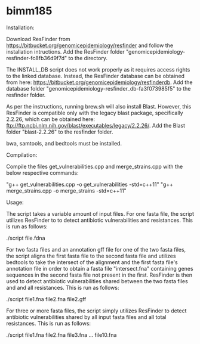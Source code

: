 # bimm185

Installation:

Download ResFinder from https://bitbucket.org/genomicepidemiology/resfinder and follow the installation intructions. Add the ResFinder
folder "genomicepidemiology-resfinder-fc8fb36d9f7d" to the directory. 

The INSTALL_DB script does not work properly as it requires access rights to the linked database. Instead, the ResFinder database can be 
obtained from here: https://bitbucket.org/genomicepidemiology/resfinderdb. Add the database folder "genomicepidemiology-resfinder_db-fa3f073985f5" 
to the resfinder folder. 

As per the instructions, running brew.sh will also install Blast. However, this ResFinder is compatible only with the legacy blast package, specifically 2.2.26, which can be 
obtained here: ftp://ftp.ncbi.nlm.nih.gov/blast/executables/legacy/2.2.26/. Add the Blast folder "blast-2.2.26" to the resfinder folder. 

bwa, samtools, and bedtools must be installed.

Compilation:

Compile the files get_vulnerabilities.cpp and merge_strains.cpp with the below respective commands:

"g++ get_vulnerabilities.cpp -o get_vulnerabilities -std=c++11"
"g++ merge_strains.cpp -o merge_strains -std=c++11"

Usage:

The script takes a variable amount of input files. For one fasta file, the script utilizes ResFinder to to detect antibiotic
vulnerabilities and resistances. This is run as follows:

./script file.fdna

For two fasta files and an annotation gff file for one of the two fasta files, the script aligns the first fasta file to the second 
fasta file and utilizes bedtools to take the intersect of the alignment and the first fasta file's annotation file in order to obtain 
a fasta file "intersect.fna" containing genes sequences in the second fasta file not present in the first. ResFinder is then used 
to detect antibiotic vulnerabilities shared between the two fasta files and and all resistances. This is run as follows:

./script file1.fna file2.fna file2.gff

For three or more fasta files, the script simply utilizes ResFinder to detect antibiotic vulnerabilities shared by all input fasta files
and all total resistances. This is run as follows:

./script file1.fna file2.fna file3.fna ... file10.fna
